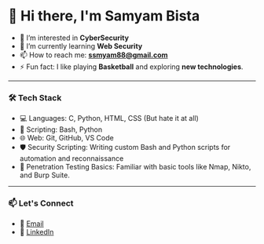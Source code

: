 # 👋 Hi there, I'm Samyam Bista

- 🚀 I’m interested in **CyberSecurity**
- 🌱 I’m currently learning **Web Security**
- 📫 How to reach me: **ssmyam88@gmail.com**
- ⚡ Fun fact: I like playing **Basketball** and exploring **new technologies**.

---

### 🛠️ Tech Stack
- 💻 Languages: C, Python, HTML, CSS (But hate it at all)
- 🐚 Scripting: Bash, Python
- 🌐 Web: Git, GitHub, VS Code
- 🛡️ Security Scripting: Writing custom Bash and Python scripts for automation and reconnaissance
- 🧪 Penetration Testing Basics: Familiar with basic tools like Nmap, Nikto, and Burp Suite.

---

### 📫 Let's Connect
- 📧 [Email](mailto:ssmyam88@gmail.com)
- 💼 [LinkedIn](www.linkedin.com/in/samyam-bista-9720012a8) 
